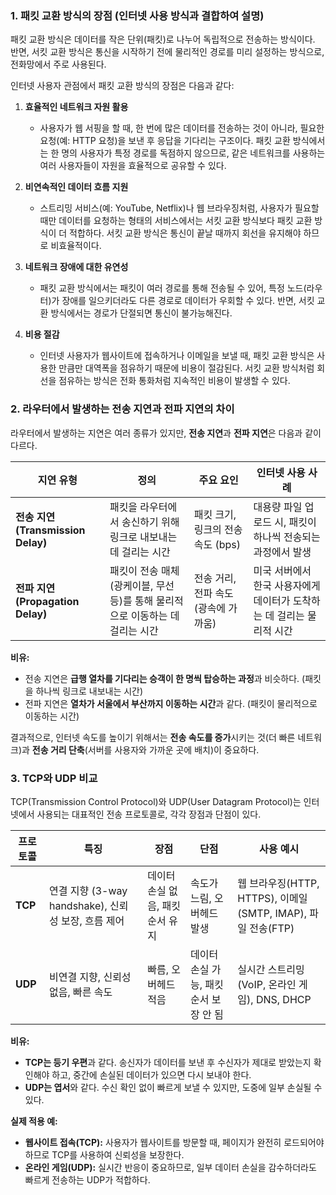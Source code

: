 ### 1. 패킷 교환 방식의 장점 (인터넷 사용 방식과 결합하여 설명)

패킷 교환 방식은 데이터를 작은 단위(패킷)로 나누어 독립적으로 전송하는 방식이다. 반면, 서킷 교환 방식은 통신을 시작하기 전에 물리적인 경로를 미리 설정하는 방식으로, 전화망에서 주로 사용된다.

인터넷 사용자 관점에서 패킷 교환 방식의 장점은 다음과 같다:

1. **효율적인 네트워크 자원 활용**

   - 사용자가 웹 서핑을 할 때, 한 번에 많은 데이터를 전송하는 것이 아니라, 필요한 요청(예: HTTP 요청)을 보낸 후 응답을 기다리는 구조이다. 패킷 교환 방식에서는 한 명의 사용자가 특정 경로를 독점하지 않으므로, 같은 네트워크를 사용하는 여러 사용자들이 자원을 효율적으로 공유할 수 있다.

2. **비연속적인 데이터 흐름 지원**

   - 스트리밍 서비스(예: YouTube, Netflix)나 웹 브라우징처럼, 사용자가 필요할 때만 데이터를 요청하는 형태의 서비스에서는 서킷 교환 방식보다 패킷 교환 방식이 더 적합하다. 서킷 교환 방식은 통신이 끝날 때까지 회선을 유지해야 하므로 비효율적이다.

3. **네트워크 장애에 대한 유연성**

   - 패킷 교환 방식에서는 패킷이 여러 경로를 통해 전송될 수 있어, 특정 노드(라우터)가 장애를 일으키더라도 다른 경로로 데이터가 우회할 수 있다. 반면, 서킷 교환 방식에서는 경로가 단절되면 통신이 불가능해진다.

4. **비용 절감**
   - 인터넷 사용자가 웹사이트에 접속하거나 이메일을 보낼 때, 패킷 교환 방식은 사용한 만큼만 대역폭을 점유하기 때문에 비용이 절감된다. 서킷 교환 방식처럼 회선을 점유하는 방식은 전화 통화처럼 지속적인 비용이 발생할 수 있다.

### 2. 라우터에서 발생하는 전송 지연과 전파 지연의 차이

라우터에서 발생하는 지연은 여러 종류가 있지만, **전송 지연**과 **전파 지연**은 다음과 같이 다르다.

| 지연 유형                          | 정의                                                                          | 주요 요인                           | 인터넷 사용 사례                                                      |
| ---------------------------------- | ----------------------------------------------------------------------------- | ----------------------------------- | --------------------------------------------------------------------- |
| **전송 지연 (Transmission Delay)** | 패킷을 라우터에서 송신하기 위해 링크로 내보내는 데 걸리는 시간                | 패킷 크기, 링크의 전송 속도 (bps)   | 대용량 파일 업로드 시, 패킷이 하나씩 전송되는 과정에서 발생           |
| **전파 지연 (Propagation Delay)**  | 패킷이 전송 매체(광케이블, 무선 등)를 통해 물리적으로 이동하는 데 걸리는 시간 | 전송 거리, 전파 속도(광속에 가까움) | 미국 서버에서 한국 사용자에게 데이터가 도착하는 데 걸리는 물리적 시간 |

**비유:**

- 전송 지연은 **급행 열차를 기다리는 승객이 한 명씩 탑승하는 과정**과 비슷하다. (패킷을 하나씩 링크로 내보내는 시간)
- 전파 지연은 **열차가 서울에서 부산까지 이동하는 시간**과 같다. (패킷이 물리적으로 이동하는 시간)

결과적으로, 인터넷 속도를 높이기 위해서는 **전송 속도를 증가**시키는 것(더 빠른 네트워크)과 **전송 거리 단축**(서버를 사용자와 가까운 곳에 배치)이 중요하다.

### 3. TCP와 UDP 비교

TCP(Transmission Control Protocol)와 UDP(User Datagram Protocol)는 인터넷에서 사용되는 대표적인 전송 프로토콜로, 각각 장점과 단점이 있다.

| 프로토콜 | 특징                                                | 장점                             | 단점                                   | 사용 예시                                                    |
| -------- | --------------------------------------------------- | -------------------------------- | -------------------------------------- | ------------------------------------------------------------ |
| **TCP**  | 연결 지향 (3-way handshake), 신뢰성 보장, 흐름 제어 | 데이터 손실 없음, 패킷 순서 유지 | 속도가 느림, 오버헤드 발생             | 웹 브라우징(HTTP, HTTPS), 이메일(SMTP, IMAP), 파일 전송(FTP) |
| **UDP**  | 비연결 지향, 신뢰성 없음, 빠른 속도                 | 빠름, 오버헤드 적음              | 데이터 손실 가능, 패킷 순서 보장 안 됨 | 실시간 스트리밍(VoIP, 온라인 게임), DNS, DHCP                |

**비유:**

- **TCP는 등기 우편**과 같다. 송신자가 데이터를 보낸 후 수신자가 제대로 받았는지 확인해야 하고, 중간에 손실된 데이터가 있으면 다시 보내야 한다.
- **UDP는 엽서**와 같다. 수신 확인 없이 빠르게 보낼 수 있지만, 도중에 일부 손실될 수 있다.

**실제 적용 예:**

- **웹사이트 접속(TCP):** 사용자가 웹사이트를 방문할 때, 페이지가 완전히 로드되어야 하므로 TCP를 사용하여 신뢰성을 보장한다.
- **온라인 게임(UDP):** 실시간 반응이 중요하므로, 일부 데이터 손실을 감수하더라도 빠르게 전송하는 UDP가 적합하다.
